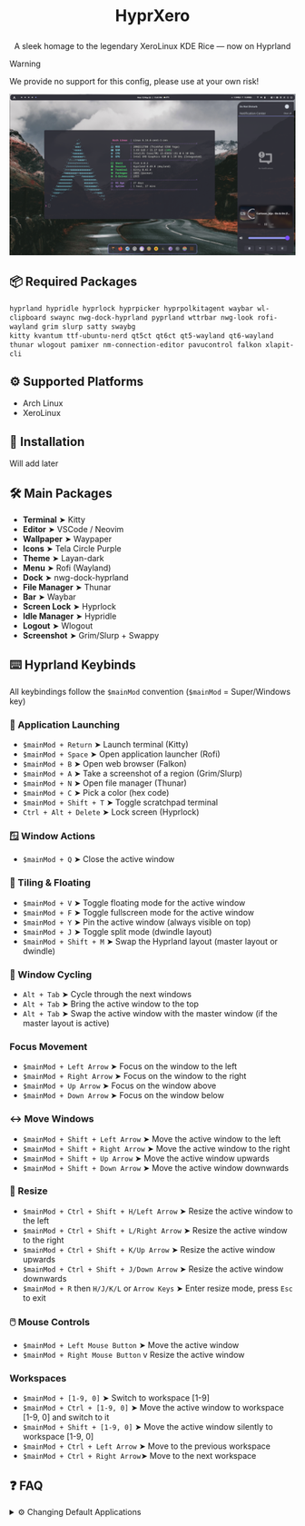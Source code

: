 # <p align="center"> HyprXero </p>
 <p align="center">A sleek homage to the legendary XeroLinux KDE Rice — now on Hyprland</p>

> [!WARNING]
> We provide no support for this config, please use at your own risk!

 ![preview](assets/hyprxero.png?raw=true)

## 📦 Required Packages
```
hyprland hypridle hyprlock hyprpicker hyprpolkitagent waybar wl-clipboard swaync nwg-dock-hyprland pyprland wttrbar nwg-look rofi-wayland grim slurp satty swaybg
kitty kvantum ttf-ubuntu-nerd qt5ct qt6ct qt5-wayland qt6-wayland thunar wlogout pamixer nm-connection-editor pavucontrol falkon xlapit-cli
```
## ⚙️ Supported Platforms
- Arch Linux
- XeroLinux

## 🚀 Installation
Will add later

## 🛠️ Main Packages
- **Terminal** ➤ Kitty
- **Editor** ➤ VSCode / Neovim
- **Wallpaper** ➤ Waypaper
- **Icons** ➤ Tela Circle Purple
- **Theme** ➤ Layan-dark
- **Menu** ➤ Rofi (Wayland)
- **Dock** ➤ nwg-dock-hyprland
- **File Manager** ➤ Thunar
- **Bar** ➤ Waybar
- **Screen Lock** ➤ Hyprlock
- **Idle Manager** ➤ Hypridle
- **Logout** ➤ Wlogout
- **Screenshot** ➤ Grim/Slurp + Swappy

## ⌨️ Hyprland Keybinds
All keybindings follow the `$mainMod` convention (`$mainMod` = Super/Windows key)

### 🚀 Application Launching
- `$mainMod + Return` ➤ Launch terminal (Kitty)
- `$mainMod + Space` ➤ Open application launcher (Rofi)
- `$mainMod + B` ➤ Open web browser (Falkon)
- `$mainMod + A` ➤ Take a screenshot of a region (Grim/Slurp)
- `$mainMod + N` ➤ Open file manager (Thunar)
- `$mainMod + C` ➤ Pick a color (hex code)
- `$mainMod + Shift + T` ➤ Toggle scratchpad terminal
- `Ctrl + Alt + Delete` ➤ Lock screen (Hyprlock)

### 🪟 Window Actions
- `$mainMod + Q` ➤ Close the active window

### 🧱 Tiling & Floating
- `$mainMod + V` ➤ Toggle floating mode for the active window
- `$mainMod + F` ➤ Toggle fullscreen mode for the active window
- `$mainMod + Y` ➤ Pin the active window (always visible on top)
- `$mainMod + J` ➤ Toggle split mode (dwindle layout)
- `$mainMod + Shift + M` ➤ Swap the Hyprland layout (master layout or dwindle)

### 🔄 Window Cycling
- `Alt + Tab` ➤ Cycle through the next windows
- `Alt + Tab` ➤ Bring the active window to the top
- `Alt + Tab` ➤ Swap the active window with the master window (if the master layout is active)

### Focus Movement
- `$mainMod + Left Arrow` ➤ Focus on the window to the left
- `$mainMod + Right Arrow` ➤ Focus on the window to the right
- `$mainMod + Up Arrow` ➤ Focus on the window above
- `$mainMod + Down Arrow` ➤ Focus on the window below

### ↔️ Move Windows
- `$mainMod + Shift + Left Arrow` ➤ Move the active window to the left
- `$mainMod + Shift + Right Arrow` ➤ Move the active window to the right
- `$mainMod + Shift + Up Arrow` ➤ Move the active window upwards
- `$mainMod + Shift + Down Arrow` ➤ Move the active window downwards

### 📐 Resize
- `$mainMod + Ctrl + Shift + H/Left Arrow` ➤ Resize the active window to the left
- `$mainMod + Ctrl + Shift + L/Right Arrow` ➤ Resize the active window to the right
- `$mainMod + Ctrl + Shift + K/Up Arrow` ➤ Resize the active window upwards
- `$mainMod + Ctrl + Shift + J/Down Arrow` ➤ Resize the active window downwards
- `$mainMod + R` then `H/J/K/L` or `Arrow Keys` ➤ Enter resize mode, press `Esc` to exit

### 🖱️ Mouse Controls
- `$mainMod + Left Mouse Button` ➤ Move the active window
- `$mainMod + Right Mouse Button` v Resize the active window

### Workspaces
- `$mainMod + [1-9, 0]` ➤ Switch to workspace [1-9]
- `$mainMod + Ctrl + [1-9, 0]` ➤ Move the active window to workspace [1-9, 0] and switch to it
- `$mainMod + Shift + [1-9, 0]` ➤ Move the active window silently to workspace [1-9, 0]
- `$mainMod + Ctrl + Left Arrow` ➤ Move to the previous workspace
- `$mainMod + Ctrl + Right Arrow`➤ Move to the next workspace

## ❓ FAQ

<details>
  <summary>⚙️ Changing Default Applications</summary>
  <br>
  You can easily customize the default applications Hyprland uses by editing the `~/.config/hypr/config/defaults.conf` file. Open this file in your preferred text editor and modify the lines corresponding to the application you want to change (e.g., `file_manager = thunar`, `terminal = kitty`, `browser = falkon`).
</details>


